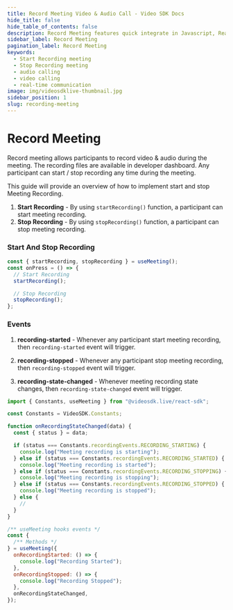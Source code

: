 ```yaml
---
title: Record Meeting Video & Audio Call - Video SDK Docs
hide_title: false
hide_table_of_contents: false
description: Record Meeting features quick integrate in Javascript, React JS, Android, IOS, React Native, Flutter with Video SDK to add live video & audio conferencing to your applications.
sidebar_label: Record Meeting
pagination_label: Record Meeting
keywords:
  - Start Recording meeting
  - Stop Recording meeting
  - audio calling
  - video calling
  - real-time communication
image: img/videosdklive-thumbnail.jpg
sidebar_position: 1
slug: recording-meeting
---
```


# Record Meeting

Record meeting allows participants to record video & audio during the meeting. The recording files are available in developer dashboard.
Any participant can start / stop recording any time during the meeting.

This guide will provide an overview of how to implement start and stop Meeting Recording.

1. **Start Recording** - By using `startRecording()` function, a participant can start meeting recording.
2. **Stop Recording** - By using `stopRecording()` function, a participant can stop meeting recording.

### Start And Stop Recording

```js
const { startRecording, stopRecording } = useMeeting();
const onPress = () => {
  // Start Recording
  startRecording();

  // Stop Recording
  stopRecording();
};
```

### Events

1. **recording-started** - Whenever any participant start meeting recording, then `recording-started` event will trigger.

2. **recording-stopped** - Whenever any participant stop meeting recording, then `recording-stopped` event will trigger.

3. **recording-state-changed** - Whenever meeting recording state changes, then `recording-state-changed` event will trigger.

```js
import { Constants, useMeeting } from "@videosdk.live/react-sdk";

const Constants = VideoSDK.Constants;

function onRecordingStateChanged(data) {
  const { status } = data;

  if (status === Constants.recordingEvents.RECORDING_STARTING) {
    console.log("Meeting recording is starting");
  } else if (status === Constants.recordingEvents.RECORDING_STARTED) {
    console.log("Meeting recording is started");
  } else if (status === Constants.recordingEvents.RECORDING_STOPPING) {
    console.log("Meeting recording is stopping");
  } else if (status === Constants.recordingEvents.RECORDING_STOPPED) {
    console.log("Meeting recording is stopped");
  } else {
    //
  }
}

/** useMeeting hooks events */
const {
  /** Methods */
} = useMeeting({
  onRecordingStarted: () => {
    console.log("Recording Started");
  },
  onRecordingStopped: () => {
    console.log("Recording Stopped");
  },
  onRecordingStateChanged,
});
```
